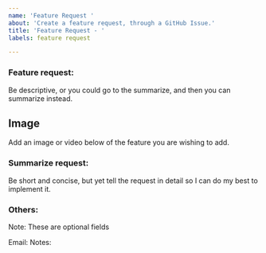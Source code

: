 ```yaml
---
name: 'Feature Request '
about: 'Create a feature request, through a GitHub Issue.'
title: 'Feature Request - '
labels: feature request

---
```


### Feature request:
Be descriptive, or you could go to the summarize, and then you can summarize instead.


## Image
Add an image or video below of the feature you are wishing to add.



### Summarize request:
Be short and concise, but yet tell the request in detail so I can do my best to implement it.

### Others:
Note: These are optional fields

Email: 
Notes: 
